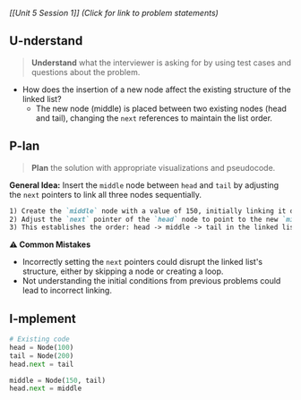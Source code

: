 *[[Unit 5 Session 1]] (Click for link to problem statements)*

## U-nderstand
 
> **Understand** what the interviewer is asking for by using test cases and questions about the problem.

- How does the insertion of a new node affect the existing structure of the linked list?
  - The new node (middle) is placed between two existing nodes (head and tail), changing the `next` references to maintain the list order.

## P-lan

> **Plan** the solution with appropriate visualizations and pseudocode.

**General Idea:** Insert the `middle` node between `head` and `tail` by adjusting the `next` pointers to link all three nodes sequentially.

```markdown
1) Create the `middle` node with a value of 150, initially linking it directly to `tail`.
2) Adjust the `next` pointer of the `head` node to point to the new `middle` node.
3) This establishes the order: head -> middle -> tail in the linked list.
```

**⚠️ Common Mistakes**

- Incorrectly setting the `next` pointers could disrupt the linked list's structure, either by skipping a node or creating a loop.
- Not understanding the initial conditions from previous problems could lead to incorrect linking.

## I-mplement

```python
# Existing code
head = Node(100)
tail = Node(200)
head.next = tail

middle = Node(150, tail)
head.next = middle
```